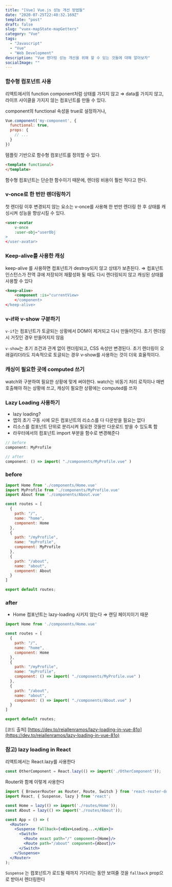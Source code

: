 ```yaml
---
title: "[Vue] Vue.js 성능 개선 방법들"
date: "2020-07-25T22:40:32.169Z"
template: "post"
draft: false
slug: "vuex-mapState-mapGetters"
category: "Vue"
tags:
  - "Javascript"
  - "Vue"
  - "Web Development"
description: "Vue 렌더링 성능 개선을 위해 할 수 있는 것들에 대해 알아보자"
socialImage: ""
---
```


### 함수형 컴포넌트 사용

리액트에서의 function component처럼 상태를 가지지 않고 ⇒ data를 가지지 않고, 라이프 사이클을 가지지 않는 컴포넌트를 만들 수 있다.

component의 functional 속성을 true로 설정하거나, 

```jsx
Vue.component('my-component', {
  functional: true,
  props: {
    // ...
  }
})
```

템플릿 기반으로 함수형 컴포넌트를 정의할 수 있다. 

```html
<template functional>
</template>
```

함수형 컴포넌트는 단순한 함수이기 때문에, 렌더링 비용이 훨씬 적다고 한다.

### v-once로 한 번만 렌더링하기

첫 렌더링 이후 변경되지 않는 요소는 v-once를 사용해 한 번만 렌더링 한 후 상태를 캐싱시켜 성능을 향상시킬 수 있다.

```html
<user-avatar
	v-once
	:user-obj="userObj
>
</user-avatar>
```

### Keep-alive를 사용한 캐싱

keep-alive 를 사용하면 컴포넌트가 destroy되지 않고 상태가 보존된다. ⇒ 컴포넌트 인스턴스가 전역 큐에 저장되어 재활성화 될 때도 다시 렌더링되지 않고 캐싱된 상태를 사용할 수 있다 

```html
<keep-alive>
	<component :is="currentView>
	</component>
</keep-alive>
```

### v-if와 v-show 구분하기

`v-if`는 컴포넌트가 토글되는 상황에서 DOM이 제거되고 다시 만들어진다. 초기 렌더링 시 거짓인 경우 만들어지지 않음

`v-show`는 초기 조건과 관계 없이 렌더링되고, CSS 속성만 변경된다. 초기 렌더링이 오래걸리더라도 지속적으로 토글되는 경우 v-show를 사용하는 것이 더욱 효율적이다. 

### 캐싱이 필요한 곳에 computed 쓰기

watch와 구분하여 필요한 상황에 맞게 써야한다. watch는 비동기 처리 로직이나 매번 호출해야 하는 상황에 쓰고, 캐싱이 필요한 상황에는 computed를 쓰자 

### Lazy Loading 사용하기

- lazy loading?
- 앱의 초기 구동 시에 모든 컴포넌트의 리소스를 다 다운받을 필요는 없다
- 리소스를 컴포넌트 단위로 분리시켜 필요한 것들만 다운로드 받을 수 있도록 함
- 라우터에서의 컴포넌트 import 부분을 함수로 변경해준다

```jsx
// before
component: MyProfile

// after
component: () => import( "./components/MyProfile.vue" )
```

### before

```jsx
import Home from './components/Home.vue'
import MyProfile from './components/MyProfile.vue'
import About from './components/About.vue'

const routes = [
  {
    path: "/",
    name: "home",
    component: Home
  },
  {
    path: "/myProfile",
    name: "myProfile",
    component: MyProfile
  },
  {
    path: "/about",
    name: "about",
    component: About
  }
]

export default routes;
```

### after

- Home 컴포넌트는 lazy-loading 시키지 않는다 ⇒ 랜딩 페이지이기 때문

```jsx
import Home from './components/Home.vue'

const routes = [
  {
    path: "/",
    name: "home",
    component: Home
  },
  {
    path: "/myProfile",
    name: "myProfile",
    component: () => import( "./components/MyProfile.vue" )
  },
  {
    path: "/about",
    name: "about",
    component: () => import( "./components/About.vue" )
  }
]

export default routes;
```

[코드 출처] [https://dev.to/reiallenramos/lazy-loading-in-vue-81o](https://dev.to/reiallenramos/lazy-loading-in-vue-81o)

### 참고) lazy loading in React

리액트에서는 React.lazy를 사용한다

```jsx
const OtherComponent = React.lazy(() => import('./OtherComponent'));
```

Router와 함께 이렇게 사용한다

```jsx
import { BrowserRouter as Router, Route, Switch } from 'react-router-dom';
import React, { Suspense, lazy } from 'react';

const Home = lazy(() => import('./routes/Home'));
const About = lazy(() => import('./routes/About'));

const App = () => (
  <Router>
    <Suspense fallback={<div>Loading...</div>}>
      <Switch>
        <Route exact path="/" component={Home}/>
        <Route path="/about" component={About}/>
      </Switch>
    </Suspense>
  </Router>
);
```

`Suspense` 는 컴포넌트가 로드될 때까지 기다리는 동안 보여줄 것을 `fallback` prop으로 받아서 렌더링한다